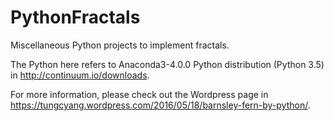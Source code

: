 # PythonFractals
Miscellaneous Python projects to implement fractals.

The Python here refers to Anaconda3-4.0.0 Python distribution (Python 3.5) in http://continuum.io/downloads.

For more information, please check out the Wordpress page in https://tungcyang.wordpress.com/2016/05/18/barnsley-fern-by-python/.

